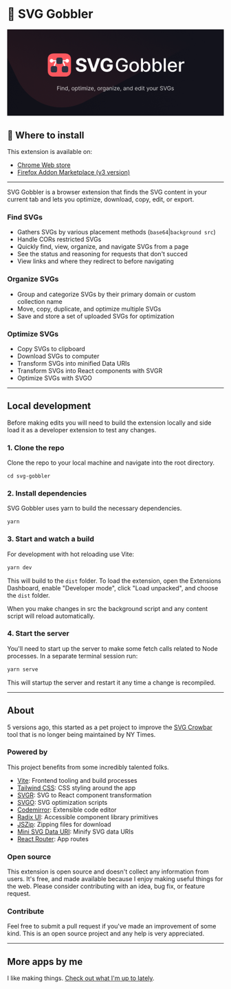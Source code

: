 # 👋 SVG Gobbler

![SVG Gobbler Graphic!](./assets/local/read-me.png)

## 🚀 Where to install

This extension is available on:

- [Chrome Web store](https://chrome.google.com/webstore/detail/svg-gobbler/mpbmflcodadhgafbbakjeahpandgcbch)
- [Firefox Addon Marketplace (v3 version)](https://addons.mozilla.org/firefox/addon/svg-gobbler/)

---

SVG Gobbler is a browser extension that finds the SVG content in your current tab and lets you
optimize, download, copy, edit, or export.

### Find SVGs

- Gathers SVGs by various placement methods (`base64`|`background src`)
- Handle CORs restricted SVGs
- Quickly find, view, organize, and navigate SVGs from a page
- See the status and reasoning for requests that don't succed
- View links and where they redirect to before navigating

### Organize SVGs

- Group and categorize SVGs by their primary domain or custom collection name
- Move, copy, duplicate, and optimize multiple SVGs
- Save and store a set of uploaded SVGs for optimization

### Optimize SVGs

- Copy SVGs to clipboard
- Download SVGs to computer
- Transform SVGs into minified Data URIs
- Transform SVGs into React components with SVGR
- Optimize SVGs with SVGO

---

## Local development

Before making edits you will need to build the extension locally and side load it as a developer
extension to test any changes.

### 1. Clone the repo

Clone the repo to your local machine and navigate into the root directory.

```shell
cd svg-gobbler
```

### 2. Install dependencies

SVG Gobbler uses yarn to build the necessary dependencies.

```shell
yarn
```

### 3. Start and watch a build

For development with hot reloading use Vite:

```bash
yarn dev
```

This will build to the `dist` folder. To load the extension, open the Extensions Dashboard, enable
"Developer mode", click "Load unpacked", and choose the `dist` folder.

When you make changes in src the background script and any content script will reload automatically.

### 4. Start the server

You'll need to start up the server to make some fetch calls related to Node processes. In a separate
terminal session run:

```bash
yarn serve
```

This will startup the server and restart it any time a change is recompiled.

---

## About

5 versions ago, this started as a pet project to improve the
[SVG Crowbar](https://github.com/nytimes/svg-crowbar) tool that is no longer being maintained by NY
Times.

### Powered by

This project benefits from some incredibly talented folks.

- [Vite](https://vitejs.dev/): Frontend tooling and build processes
- [Tailwind CSS](https://tailwindcss.com/): CSS styling around the app
- [SVGR](https://react-svgr.com/): SVG to React component transformation
- [SVGO](https://github.com/svg/svgo): SVG optimization scripts
- [Codemirror](https://codemirror.net/): Extensible code editor
- [Radix UI](https://www.radix-ui.com/): Accessible component library primitives
- [JSZip](https://stuk.github.io/jszip/): Zipping files for download
- [Mini SVG Data URI](https://github.com/tigt/mini-svg-data-uri): Minify SVG data URIs
- [React Router](https://reactrouter.com/en/main): App routes

### Open source

This extension is open source and doesn't collect any information from users. It's free, and made
available because I enjoy making useful things for the web. Please consider contributing with an
idea, bug fix, or feature request.

### Contribute

Feel free to submit a pull request if you've made an improvement of some kind. This is an open
source project and any help is very appreciated.

---

## More apps by me

I like making things. [Check out what I'm up to lately](https://rossmoody.com).
